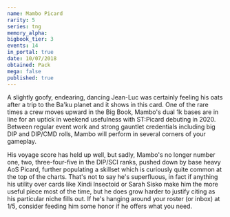 ```yaml
---
name: Mambo Picard
rarity: 5
series: tng
memory_alpha:
bigbook_tier: 3
events: 14
in_portal: true
date: 10/07/2018
obtained: Pack
mega: false
published: true
---
```


A slightly goofy, endearing, dancing Jean-Luc was certainly feeling his oats after a trip to the Ba'ku planet and it shows in this card. One of the rare times a crew moves upward in the Big Book, Mambo's dual 1k bases are in line for an uptick in weekend usefulness with ST:Picard debuting in 2020. Between regular event work and strong gauntlet credentials including big DIP and DIP/CMD rolls, Mambo will perform in several corners of your gameplay.

His voyage score has held up well, but sadly, Mambo's no longer number one, two, three-four-five in the DIP/SCI ranks, pushed down by base heavy AoS Picard, further populating a skillset which is curiously quite common at the top of the charts. That's not to say he's superfluous, in fact if anything his utility over cards like Xindi Insectoid or Sarah Sisko make him the more useful piece most of the time, but he does grow harder to justify citing as his particular niche fills out. If he's hanging around your roster (or inbox) at 1/5, consider feeding him some honor if he offers what you need.
